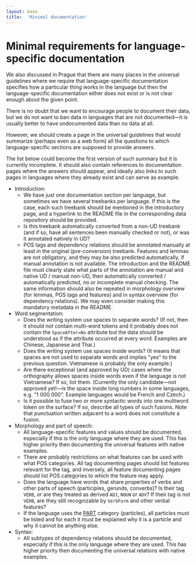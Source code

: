 ```yaml
---
layout: base
title:  'Minimal documentation'
---
```


# Minimal requirements for language-specific documentation

We also discussed in Prague that there are many places in the universal guidelines where we require
that language-specific documentation specifies how a particular thing works in the language but
then the language-specific documentation either does not exist or is not clear enough about the
given point.

There is no doubt that we want to encourage people to document their data, but we do not want to
ban data in languages that are not documented—it is usually better to have undocumented data than
no data at all.

However, we should create a page in the universal guidelines that would summarize (perhaps even
as a web form) all the questions to which language-specific sections are supposed to provide
answers.

The list below could become the first version of such summary but it is currently incomplete.
It should also contain references to documentation pages where the answers should appear,
and ideally also links to such pages in languages where they already exist and can serve as example.

* Introduction:
  * We have just one documentation section per language, but sometimes we have several treebanks per language.
    If this is the case, each such treebank should be mentioned in the introductory page, and a hyperlink to
    the README file in the corresponding data repository should be provided.
  * Is this treebank automatically converted from a non-UD treebank (and if so, have all sentences been manually checked or not),
    or was it annotated natively in UD?
  * POS tags and dependency relations should be annotated manually at least in the original (pre-conversion) treebank.
    Features and lemmas are not obligatory, and they may be also predicted automatically, if manual annotation is not available.
    The introduction and the README file must clearly state what parts of the annotation are
    manual and native UD / manual non-UD, then automatically converted / automatically predicted, no or incomplete manual checking.
    The same information should also be repeated in morphology overview (for lemmas, POS tags and features) and in syntax overview (for dependency relations). We may even consider making this mandatory metadata in the README.
* Word segmentation:
  * Does the writing system use spaces to separate words?
    (If not, then it should not contain multi-word tokens and it probably does not contain the
    `SpaceAfter=No` attribute but the data should be understood as if the attribute occurred at
    every word. Examples are Chinese, Japanese and Thai.)
  * Does the writing system use spaces inside words?
    (It means that spaces are not used to separate words and implies "yes" to the previous question.
    Vietnamese is probably the only example.)
  * Are there exceptional (and approved by UD) cases where the orthography allows spaces inside words
    even if the language is not Vietnamese? If so, list them.
    (Currently the only candidate—not approved yet!—is the space inside long numbers in some languages,
    e.g. "1 000 000". Example languages would be French and Czech.)
  * Is it possible to fuse two or more syntactic words into one multiword token on the surface?
    If so, describe all types of such fusions.
    Note that punctuation written adjacent to a word does not constitute a fusion.
* Morphology and part of speech:
  * All language-specific features and values should be documented, especially if this is the only language
    where they are used. This has higher priority then documenting the universal features with native examples.
  * There are probably restrictions on what features can be used with what POS categories.
    All tag documenting pages should list features relevant for the tag, and inversely,
    all feature documenting pages should list POS categories to which the feature may apply.
  * Does the language have words that share properties of verbs and other parts of speech (participles, gerunds, converbs)?
    Is their tag `VERB`, or are they treated as derived `ADJ`, `NOUN` or `ADV`?
    If their tag is not `VERB`, are they still recognizable by `VerbForm` and other verbal features?
  * If the language uses the [PART](/u/pos/PART.html) category (particles), all particles must be listed
    and for each it must be explained why it is a particle and why it cannot be anything else.
* Syntax:
  * All subtypes of dependency relations should be documented, especially if this is the only language
    where they are used. This has higher priority then documenting the universal relations with native examples.
